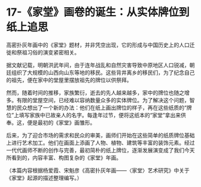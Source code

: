 # 17-《家堂》画卷的诞生：从实体牌位到纸上追思

高密扑灰年画中的《家堂》题材，并非凭空出现，它的形成与中国历史上的人口迁徙和祭祖习俗的演变紧密相关。

据文献记载，明朝洪武年间，由于连年战乱和自然灾害导致中原地区人口锐减，朝廷组织了大规模的山西向山东等地的移民。这些背井离乡的移民们，为了纪念自己的祖先，便在家中的堂屋里摆放祖先的牌位以供祭拜。

然而，随着时间的推移，家族繁衍，逝去的先人越来越多，家中的牌位也随之增多。有限的堂屋空间，已经难以容纳数量众多的实体牌位。为了解决这个问题，智慧的民众想出了一个新的办法：他们在纸上画出牌位的样子，再在这些纸质的“牌位”上填写家族中已故亲人的名字。每逢年过节，便将这纸本的“家堂”拿出来供奉。这，便是最初的《家堂》画雏形。

后来，为了迎合市场的需求和民众的审美，画师们开始在这些简单的纸质牌位基础上进行艺术加工。他们在画面上添画了人物、植物、建筑等丰富的装饰元素。经过一代代画师不断的创作与完善，最初简朴的纸上牌位，逐渐发展演变成了我们今天所看到的，内容丰富、构图复杂的《家堂》年画。

（本篇内容根据杨爱霞、宋魁彦《高密扑灰年画——〈家堂〉艺术研究》中关于《家堂》起源的描述整理编写。）